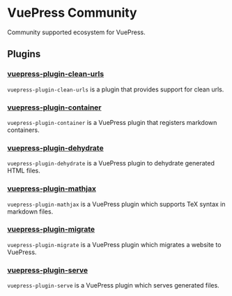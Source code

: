 # VuePress Community

Community supported ecosystem for VuePress.

## Plugins

### [vuepress-plugin-clean-urls](./plugins/clean-urls)

`vuepress-plugin-clean-urls` is a plugin that provides support for clean urls.

### [vuepress-plugin-container](./plugins/mathjax)

`vuepress-plugin-container` is a VuePress plugin that registers markdown containers.

### [vuepress-plugin-dehydrate](./plugins/dehydrate)

`vuepress-plugin-dehydrate` is a VuePress plugin to dehydrate generated HTML files.

### [vuepress-plugin-mathjax](./plugins/mathjax)

`vuepress-plugin-mathjax` is a VuePress plugin which supports TeX syntax in markdown files.

### [vuepress-plugin-migrate](./plugins/migrate)

`vuepress-plugin-migrate` is a VuePress plugin which migrates a website to VuePress.

### [vuepress-plugin-serve](./plugins/serve)

`vuepress-plugin-serve` is a VuePress plugin which serves generated files.
